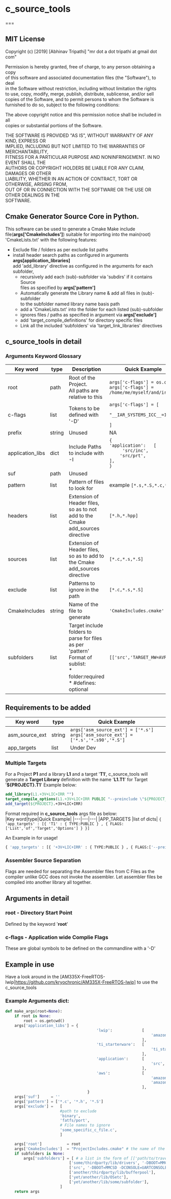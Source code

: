 # c_source_tools  
===
## MIT License  

Copyright (c) [2019] [Abhinav Tripathi] "mr dot a dot tripathi at gmail dot com"  

Permission is hereby granted, free of charge, to any person obtaining a copy  
of this software and associated documentation files (the "Software"), to deal  
in the Software without restriction, including without limitation the rights  
to use, copy, modify, merge, publish, distribute, sublicense, and/or sell  
copies of the Software, and to permit persons to whom the Software is  
furnished to do so, subject to the following conditions:  

The above copyright notice and this permission notice shall be included in all  
copies or substantial portions of the Software.  

THE SOFTWARE IS PROVIDED "AS IS", WITHOUT WARRANTY OF ANY KIND, EXPRESS OR  
IMPLIED, INCLUDING BUT NOT LIMITED TO THE WARRANTIES OF MERCHANTABILITY,  
FITNESS FOR A PARTICULAR PURPOSE AND NONINFRINGEMENT. IN NO EVENT SHALL THE  
AUTHORS OR COPYRIGHT HOLDERS BE LIABLE FOR ANY CLAIM, DAMAGES OR OTHER  
LIABILITY, WHETHER IN AN ACTION OF CONTRACT, TORT OR OTHERWISE, ARISING FROM,  
OUT OF OR IN CONNECTION WITH THE SOFTWARE OR THE USE OR OTHER DEALINGS IN THE  
SOFTWARE.  

## Cmake Generator Source Core in Python.  
This software can be used to generate a Cmake Make include file(**args['CmakeIncludes']**)
suitable for importing into the main(root)  
'CmakeLists.txt' with the following features:  
* Exclude file / folders as per exclude list paths  
* install header search paths as configured in arguments **args[application_libraries]**   
  add 'add_library' directive as configured in the arguments for each subfolder,  
  * recursively add each (sub)-subfolder via 'subdirs' if it contains Source  
    files as specified by **args['pattern']**  
  * Automatically generate the Library name & add all files in (sub)-subfolder  
    to the subfolder named library name basis path  
  * add a 'CmakeLists.txt' into the folder for each listed (sub)-subfolder  
  * ignores files / paths as specified in argument via **args['exclude']**  
  * add 'target_compile_definitions' for directory specific files    
  * Link all the included 'subfolders' via 'target_link_libraries' directives    

## c_source_tools in detail
<!-- @import "[TOC]" {cmd="toc" depthFrom=1 depthTo=6 orderedList=false} -->

### Arguments Keyword Glossary

|Key word|type|Description|Quick Example|
|---|---|---|---|
|root |path |Root of the Project.<br>All paths are relative to this| `args['c-flags'] = os.cwd()`<br>`args['c-flags'] = /home/me/myself/and/irene`
|c-flags |list|Tokens to be defined with '-D'| `args['c-flags'] = [`<br>`                                 "__IAR_SYSTEMS_ICC__=1",`<br>`                              ] `|
|prefix|string|Unused| NA
|application_libs|dict|Include Paths to include with -I|`{`<br>`'application':   [`<br>`     'src/inc',`<br>`    'src/prt',`<br>`],`<br>`}`
|suf|path|Unused||
|pattern|list|Pattern of files to look for|example `[*.s,*.S,*.c,*.h]`|
|headers|list|Extension of Header files, so as to not add to the Cmake add_sources directive|`[*.h,*.hpp]`
|sources|list|Extension of Header files, so as to add to the Cmake add_sources directive|`[*.c,*.s,*.S]`|
|exclude|list|Patterns to ignore in the path|`[*.c,*.s,*.S]`|   
|CmakeIncludes|string|Name of the file to generate|`'CmakeIncludes.cmake'`
|subfolders|list|Target include folders to parse for files as per 'pattern'<br>Format of sublist:<br>* folder:required<br>* #defines: optional|`[['src','TARGET_HW=AVR],]'`|<br>

## Requirements to be added

|Key word|type|Quick Example|
|---|---|---|
|asm_source_ext|string|`args['asm_source_ext'] = ['*.s']`<br>`args['asm_source_ext'] = ['*.s','*.s90','*.S']`|<br>
|app_targets|list|Under Dev|<br>

### Multiple Targets

For a Project **P1** and a library **L1** and a target '**T1**', c_source_tools will generate a **Target Library** definition with the name '**L1.T1**' for Target '**${PROJECT}.T1**'
Example below:

```CMake
add_library(L1.+3V+LIC+IRR "")
target_compile_options(L1.+3V+LIC+IRR PUBLIC "--preinclude \"${PROJECT_SOURCE_DIR}/+3V-IRR-LIC.txt\"")
add_target(${PROJECT}.+3V+LIC+IRR)
```

Format required in **c_source_tools** args file as below:<br>
|Key word|type|Quick Example|
|---|---|---|
|APP_TARGETS |list of dicts| `{ 'app_targets' : [{ 'T1' : { TYPE:PUBLIC } , { FLAGS:['List','of','Target','Options'] } }]`


An Example in for usage!

```Python
{ 'app_targets' : [{ '+3V+LIC+IRR' : { TYPE:PUBLIC } , { FLAGS:['--preinclude ${PROJECT_SOURCE_DIR}/+3V-IRR-LIC.txt']} }]
```

### Assembler Source Separation

Flags are needed for separating the Assembler files from C Files as the compiler unlike GCC does not invoke the assembler. Let assembler files be compiled into another library all together.

## Arguments in detail

### root - Directory Start Point

Defined by the keyword '**root**'

### c-flags - Application wide Complie Flags

These are global symbols to be defined on the commandline with a '-D'

## Example in use

Have a look around in the [AM335X-FreeRTOS-lwip|https://github.com/kryochronic/AM335X-FreeRTOS-lwip] to use the c\_source\_tools

### Example Arguments dict:

```Python
def make_args(root=None):
    if root is None:
        root = os.getcwd()
    args['application_libs'] = {
                                        'lwip':             [
                                                                'amazon-freertos/lib/third_party/lwip',
                                                            ],
                                        'ti_starterware':   [
                                                                'ti_starterware/include',
                                                            ],
                                        'application':      [
                                                                'src',
                                                            ],
                                        'aws':              [
                                                                'amazon-freertos/lib/include',
                                                                'amazon-freertos/lib/include/private',
                                                            ],
                                    }
    args['suf']     = ''
    args['pattern'] = ['*.c', '*.h', '*.S']
    args['exclude'] =   [
                        #path to exclude
                        'binary',
                        'fatfs/port',
                        # File names to ignore
                        'some_specific_c_file.c',
                        ]

    args['root']           = root
    args['CmakeIncludes']  = "ProjectIncludes.cmake" # the name of the CMAKE INCLUDE FILE to generate
    if subfolders is None:
        args['subfolders'] = [ # a list in the form of [['path/to/traverse','FLAGS NEEDED'],]
                            ['some/thirdparty/lib/drivers', '-DBOOT=MMCSD -DCONSOLE=UARTCONSOLE'],
                            ['src', '-DBOOT=MMCSD -DCONSOLE=UARTCONSOLE'],
                            ['another/thirdparty/lib/bufferpool'],
                            ['yet/another/lib/OSetc'],
                            ['yet/another/lib/some/subfolder'],
                        ]
    return args
```
